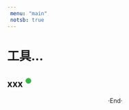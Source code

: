 ```yaml
---
 menu: "main"
 notsb: true
---
```


# 工具...

## xxx <sup style="color:#39b54a" >●</sup>


<center>  ·End·  </center>
